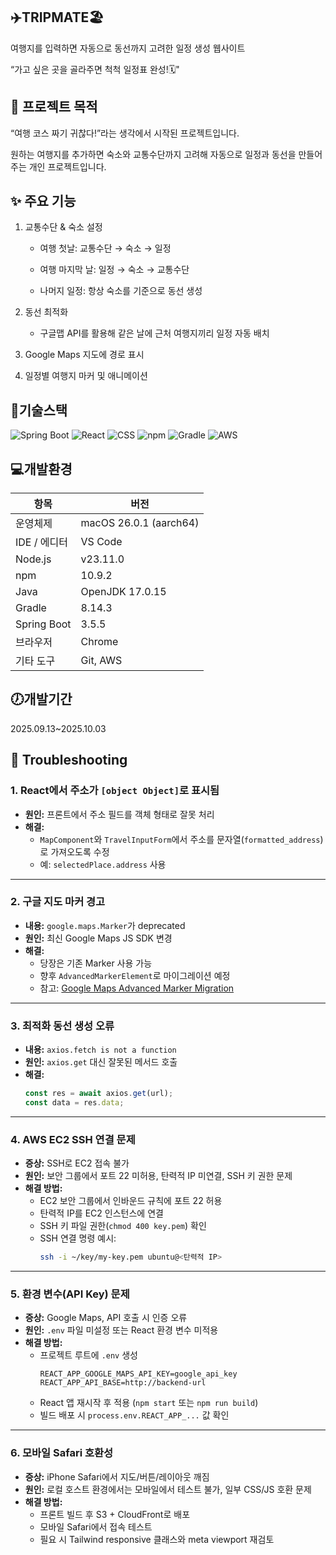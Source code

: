 ## ✈️TRIPMATE🏖️
여행지를 입력하면 자동으로 동선까지 고려한 일정 생성 웹사이트

“가고 싶은 곳을 골라주면 척척 일정표 완성!🗓️"

## 🎯 프로젝트 목적

“여행 코스 짜기 귀찮다!”라는 생각에서 시작된 프로젝트입니다.

원하는 여행지를 추가하면 숙소와 교통수단까지 고려해 자동으로 일정과 동선을 만들어주는 개인 프로젝트입니다.

## ✨ 주요 기능

1. 교통수단 & 숙소 설정

   - 여행 첫날: 교통수단 → 숙소 → 일정

   - 여행 마지막 날: 일정 → 숙소 → 교통수단

   - 나머지 일정: 항상 숙소를 기준으로 동선 생성

2. 동선 최적화

   - 구글맵 API를 활용해 같은 날에 근처 여행지끼리 일정 자동 배치
  
3. Google Maps 지도에 경로 표시
   
4. 일정별 여행지 마커 및 애니메이션


## 🎨기술스택
![Spring Boot](https://img.shields.io/badge/Spring%20Boot-6DB33F?style=for-the-badge&logo=spring&logoColor=white)
![React](https://img.shields.io/badge/React-61DAFB?style=for-the-badge&logo=react&logoColor=white)
![CSS](https://img.shields.io/badge/CSS-1572B6?style=for-the-badge&logo=css3&logoColor=white)
![npm](https://img.shields.io/badge/npm-CB3837?style=for-the-badge&logo=npm&logoColor=white)
![Gradle](https://img.shields.io/badge/Gradle-02303A?style=for-the-badge&logo=gradle&logoColor=white)
![AWS](https://img.shields.io/badge/AWS-232F3E?style=for-the-badge&logo=amazon-aws&logoColor=white)

## 💻개발환경

|항목|버전|
|------|------|
|운영체제|	macOS 26.0.1 (aarch64)|
|IDE / 에디터|	VS Code|
|Node.js|	v23.11.0|
|npm|	10.9.2|
|Java|	OpenJDK 17.0.15|
|Gradle|	8.14.3|
|Spring Boot|	3.5.5|
|브라우저|	Chrome|
|기타 도구|	Git, AWS|


## 🕖개발기간
2025.09.13~2025.10.03


## 🚨 Troubleshooting

### 1. React에서 주소가 `[object Object]`로 표시됨
- **원인:** 프론트에서 주소 필드를 객체 형태로 잘못 처리
- **해결:** 
  - `MapComponent`와 `TravelInputForm`에서 주소를 문자열(`formatted_address`)로 가져오도록 수정
  - 예: `selectedPlace.address` 사용

---

### 2. 구글 지도 마커 경고
- **내용:** `google.maps.Marker`가 deprecated
- **원인:** 최신 Google Maps JS SDK 변경
- **해결:** 
  - 당장은 기존 Marker 사용 가능
  - 향후 `AdvancedMarkerElement`로 마이그레이션 예정
  - 참고: [Google Maps Advanced Marker Migration](https://developers.google.com/maps/documentation/javascript/advanced-markers/migration)

---

### 3. 최적화 동선 생성 오류
- **내용:** `axios.fetch is not a function`
- **원인:** `axios.get` 대신 잘못된 메서드 호출
- **해결:** 
  ```js
  const res = await axios.get(url);
  const data = res.data;

---

### 4. **AWS EC2 SSH 연결 문제**
   - **증상:** SSH로 EC2 접속 불가
   - **원인:** 보안 그룹에서 포트 22 미허용, 탄력적 IP 미연결, SSH 키 권한 문제
   - **해결 방법:** 
     - EC2 보안 그룹에서 인바운드 규칙에 포트 22 허용
     - 탄력적 IP를 EC2 인스턴스에 연결
     - SSH 키 파일 권한(`chmod 400 key.pem`) 확인
     - SSH 연결 명령 예시:  
       ```bash
       ssh -i ~/key/my-key.pem ubuntu@<탄력적 IP>
       ```

---

### 5. **환경 변수(API Key) 문제**
   - **증상:** Google Maps, API 호출 시 인증 오류
   - **원인:** `.env` 파일 미설정 또는 React 환경 변수 미적용
   - **해결 방법:** 
     - 프로젝트 루트에 `.env` 생성  
       ```env
       REACT_APP_GOOGLE_MAPS_API_KEY=google_api_key
       REACT_APP_API_BASE=http://backend-url
       ```
     - React 앱 재시작 후 적용 (`npm start` 또는 `npm run build`)
     - 빌드 배포 시 `process.env.REACT_APP_...` 값 확인

---

### 6. **모바일 Safari 호환성**
   - **증상:** iPhone Safari에서 지도/버튼/레이아웃 깨짐
   - **원인:** 로컬 호스트 환경에서는 모바일에서 테스트 불가, 일부 CSS/JS 호환 문제
   - **해결 방법:** 
     - 프론트 빌드 후 S3 + CloudFront로 배포
     - 모바일 Safari에서 접속 테스트
     - 필요 시 Tailwind responsive 클래스와 meta viewport 재검토

